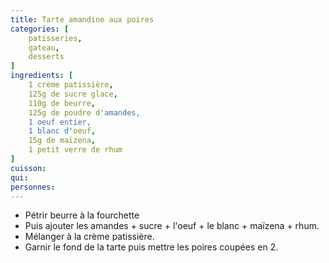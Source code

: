 ```yaml
---
title: Tarte amandine aux poires
categories: [
    patisseries,
    gateau,
    desserts
]
ingredients: [
    1 crème patissière,
    125g de sucre glace,
    110g de beurre,
    125g de poudre d'amandes,
    1 oeuf entier,
    1 blanc d'oeuf,
    15g de maïzena,
    1 petit verre de rhum
]
cuisson: 
qui: 
personnes: 
---
```


* Pétrir beurre à la fourchette
* Puis ajouter les amandes + sucre + l'oeuf + le blanc + maïzena + rhum.
* Mélanger à la crème patissière.
* Garnir le fond de la tarte puis mettre les poires coupées en 2.